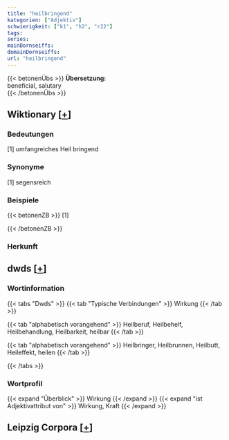 ```yaml
---
title: "heilbringend"
kategorien: ["Adjektiv"]
schwierigkeit: ["k1", "h2", "r22"]
tags:
series:
mainDornseiffs:
domainDornseiffs:
url: "heilbringend"
---
```


{{< betonenÜbs >}}
**Übersetzung:**  
beneficial, salutary  
{{< /betonenÜbs >}}

## Wiktionary [[+](https://de.wiktionary.org/wiki/heilbringend)]

### Bedeutungen
[1] umfangreiches Heil bringend  

### Synonyme
[1] segensreich  

### Beispiele
{{< betonenZB >}}
[1]  

{{< /betonenZB >}}
### Herkunft
  



## dwds [[+](https://www.dwds.de/wb/heilbringend)]

### Wortinformation
{{< tabs "Dwds" >}}
{{< tab "Typische Verbindungen" >}}
Wirkung
{{< /tab >}}

{{< tab "alphabetisch vorangehend" >}}
Heilberuf, Heilbehelf, Heilbehandlung, Heilbarkeit, heilbar
{{< /tab >}}

{{< tab "alphabetisch vorangehend" >}}
Heilbringer, Heilbrunnen, Heilbutt, Heileffekt, heilen
{{< /tab >}}

{{< /tabs >}}

### Wortprofil
{{< expand "Überblick" >}} Wirkung {{< /expand >}}
{{< expand "ist Adjektivattribut von" >}} Wirkung, Kraft {{< /expand >}}

## Leipzig Corpora [[+](https://corpora.uni-leipzig.de/en/res?word=heilbringend&corpusId=deu_newscrawl-public_2018)]

